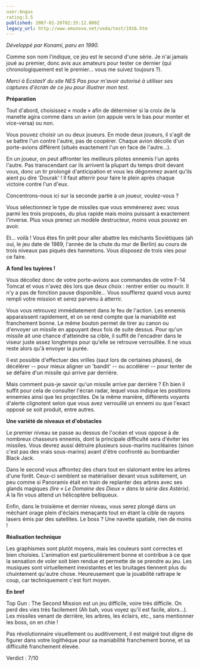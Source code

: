 ```yaml
---
user:Angus
rating:3.5
published: 2007-01-26T02:35:12.000Z
legacy_url: http://www.emunova.net/veda/test/1916.htm
---
```

_Développé par Konami, paru en 1990\._  

  

Comme son nom l'indique, ce jeu est le second d'une série. Je n'ai jamais joué au premier, donc avis aux amateurs pour tester ce dernier (qui chronologiquement est le premier... vous me suivez toujours ?).  

  

_Merci à EcstasY du site NES Pas pour m'avoir autorisé à utiliser ses captures d'écran de ce jeu pour illustrer mon test._  

  

**Préparation**  

  

Tout d'abord, choisissez « mode » afin de déterminer si la croix de la manette agira comme dans un avion (on appuie vers le bas pour monter et vice-versa) ou non.  

Vous pouvez choisir un ou deux joueurs. En mode deux joueurs, il s'agit de se battre l'un contre l'autre, pas de coopérer. Chaque avion décolle d'un porte-avions différent (situés exactement l'un en face de l'autre...).  

En un joueur, on peut affronter les meilleurs pilotes ennemis l'un après l'autre. Pas transcendant car ils arrivent la plupart du temps droit devant vous, donc un tir prolongé d'anticipation et vous les dégommez avant qu'ils aient pu dire 'Dourak' ! Il faut atterrir pour faire le plein après chaque victoire contre l'un d'eux.  

Concentrons-nous ici sur la seconde partie à un joueur, voulez-vous ?  

  

Vous sélectionnez le type de missiles que vous emmènerez avec vous parmi les trois proposés, du plus rapide mais moins puissant à exactement l'inverse. Plus vous prenez un modèle destructeur, moins vous pouvez en avoir.  

Et... voilà ! Vous êtes fin prêt pour aller abattre les méchants Soviétiques (ah oui, le jeu date de 1989, l'année de la chute du mur de Berlin) au cours de trois niveaux pas piqués des hannetons. Vous disposez de trois vies pour ce faire.  

  

**A fond les tuyères !**  

  

Vous décollez donc de votre porte-avions aux commandes de votre F-14 Tomcat et vous n'avez dès lors que deux choix : rentrer entier ou mourir. Il n'y a pas de fonction pause disponible... Vous soufflerez quand vous aurez rempli votre mission et serez parvenu à atterrir.  

  

Vous vous retrouvez immédiatement dans le feu de l'action. Les ennemis apparaissent rapidement, et on se rend compte que la maniabilité est franchement bonne. Le même bouton permet de tirer au canon ou d'envoyer un missile en appuyant deux fois de suite dessus. Pour qu'un missile ait une chance d'atteindre sa cible, il suffit de l'encadrer dans le viseur juste assez longtemps pour qu'elle se retrouve verrouillée. Il ne vous reste alors qu'à envoyer la purée.  

  

Il est possible d'effectuer des vrilles (saut lors de certaines phases), de décélérer -- pour mieux aligner un 'bandit' -- ou accélérer -- pour tenter de se défaire d'un missile qui arrive par derrière.  

Mais comment puis-je savoir qu'un missile arrive par derrière ? Eh bien il suffit pour cela de consulter l'écran radar, lequel vous indique les positions ennemies ainsi que les projectiles. De la même manière, différents voyants d'alerte clignotent selon que vous avez verrouillé un ennemi ou que l'exact opposé se soit produit, entre autres.  

  

**Une variété de niveaux et d'obstacles**  

  

Le premier niveau se passe au dessus de l'océan et vous oppose à de nombreux chasseurs ennemis, dont la principale difficulté sera d'éviter les missiles. Vous devrez aussi détruire plusieurs sous-marins nucléaires (sinon c'est pas des vrais sous-marins) avant d'être confronté au bombardier Black Jack.  

  

Dans le second vous affrontez des chars tout en slalomant entre les arbres d'une forêt. Ceux-ci semblent se matérialiser devant vous subitement, un peu comme si Panoramix était en train de replanter des arbres avec ses glands magiques _(lire « Le Domaine des Dieux » dans la série des Astérix)_. A la fin vous attend un hélicoptère belliqueux.  

  

Enfin, dans le troisième et dernier niveau, vous serez plongé dans un méchant orage plein d'éclairs menaçants tout en étant la cible de rayons lasers émis par des satellites. Le boss ? Une navette spatiale, rien de moins !  

  

**Réalisation technique**  

  

Les graphismes sont plutôt moyens, mais les couleurs sont correctes et bien choisies. L'animation est particulièrement bonne et contribue à ce que la sensation de voler soit bien rendue et permette de se prendre au jeu. Les musiques sont virtuellement inexistantes et les bruitages tiennent plus du chuintement qu'autre chose. Heureusement que la jouabilité rattrape le coup, car techniquement c'est fort moyen.  

  

**En bref**  

  

Top Gun : The Second Mission est un jeu difficile, voire très difficile. On perd des vies très facilement (Ah bah, vous voyez qu'il est facile, alors...). Les missiles venant de derrière, les arbres, les éclairs, etc., sans mentionner les boss, on en chie !  

Pas révolutionnaire visuellement ou auditivement, il est malgré tout digne de figurer dans votre logithèque pour sa maniabilité franchement bonne, et sa difficulté franchement élevée.  

  

Verdict : 7/10